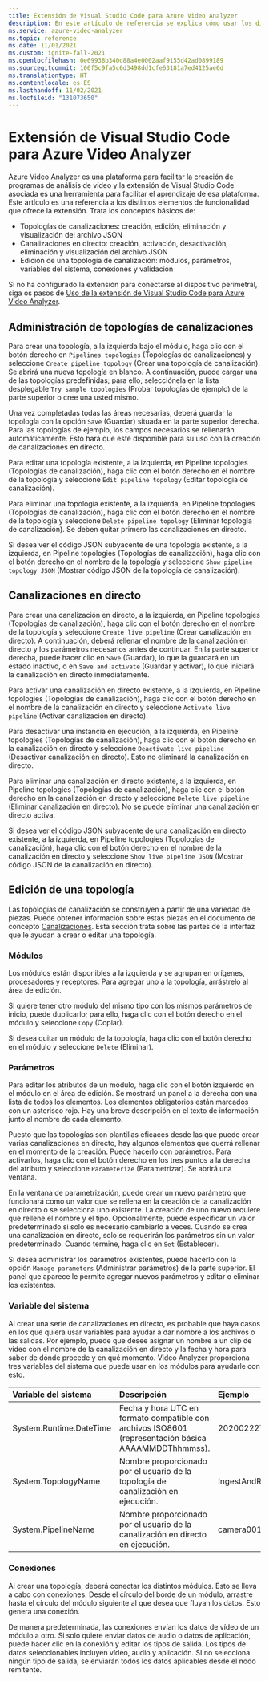 ```yaml
---
title: Extensión de Visual Studio Code para Azure Video Analyzer
description: En este artículo de referencia se explica cómo usar los distintos elementos de las funcionalidades en la extensión de Visual Studio Code para Azure Video Analyzer.
ms.service: azure-video-analyzer
ms.topic: reference
ms.date: 11/01/2021
ms.custom: ignite-fall-2021
ms.openlocfilehash: 0e69938b340d88a4e0002aaf9155d42ad0899189
ms.sourcegitcommit: 106f5c9fa5c6d3498dd1cfe63181a7ed4125ae6d
ms.translationtype: HT
ms.contentlocale: es-ES
ms.lasthandoff: 11/02/2021
ms.locfileid: "131073650"
---
```

# <a name="visual-studio-code-extension-for-azure-video-analyzer"></a>Extensión de Visual Studio Code para Azure Video Analyzer

Azure Video Analyzer es una plataforma para facilitar la creación de programas de análisis de vídeo y la extensión de Visual Studio Code asociada es una herramienta para facilitar el aprendizaje de esa plataforma.  Este artículo es una referencia a los distintos elementos de funcionalidad que ofrece la extensión.  Trata los conceptos básicos de:

* Topologías de canalizaciones: creación, edición, eliminación y visualización del archivo JSON
* Canalizaciones en directo: creación, activación, desactivación, eliminación y visualización del archivo JSON
* Edición de una topología de canalización: módulos, parámetros, variables del sistema, conexiones y validación

Si no ha configurado la extensión para conectarse al dispositivo perimetral, siga os pasos de [Uso de la extensión de Visual Studio Code para Azure Video Analyzer](./edge/use-visual-studio-code-extension.md).

## <a name="managing-pipelines-topology"></a>Administración de topologías de canalizaciones

Para crear una topología, a la izquierda bajo el módulo, haga clic con el botón derecho en `Pipelines topologies` (Topologías de canalizaciones) y seleccione `Create pipeline topology` (Crear una topología de canalización).  Se abrirá una nueva topología en blanco.  A continuación, puede cargar una de las topologías predefinidas; para ello, selecciónela en la lista desplegable `Try sample topologies` (Probar topologías de ejemplo) de la parte superior o cree una usted mismo.  

Una vez completadas todas las áreas necesarias, deberá guardar la topología con la opción `Save` (Guardar) situada en la parte superior derecha.  Para las topologías de ejemplo, los campos necesarios se rellenarán automáticamente.  Esto hará que esté disponible para su uso con la creación de canalizaciones en directo.

Para editar una topología existente, a la izquierda, en Pipeline topologies (Topologías de canalización), haga clic con el botón derecho en el nombre de la topología y seleccione `Edit pipeline topology` (Editar topología de canalización).

Para eliminar una topología existente, a la izquierda, en Pipeline topologies (Topologías de canalización), haga clic con el botón derecho en el nombre de la topología y seleccione `Delete pipeline topology` (Eliminar topología de canalización).  Se deben quitar primero las canalizaciones en directo.

Si desea ver el código JSON subyacente de una topología existente, a la izquierda, en Pipeline topologies (Topologías de canalización), haga clic con el botón derecho en el nombre de la topología y seleccione `Show pipeline topology JSON` (Mostrar código JSON de la topología de canalización).

## <a name="live-pipelines"></a>Canalizaciones en directo

Para crear una canalización en directo, a la izquierda, en Pipeline topologies (Topologías de canalización), haga clic con el botón derecho en el nombre de la topología y seleccione `Create live pipeline` (Crear canalización en directo).  A continuación, deberá rellenar el nombre de la canalización en directo y los parámetros necesarios antes de continuar.  En la parte superior derecha, puede hacer clic en `Save` (Guardar), lo que la guardará en un estado inactivo, o en `Save and activate` (Guardar y activar), lo que iniciará la canalización en directo inmediatamente. 

Para activar una canalización en directo existente, a la izquierda, en Pipeline topologies (Topologías de canalización), haga clic con el botón derecho en el nombre de la canalización en directo y seleccione `Activate live pipeline` (Activar canalización en directo).

Para desactivar una instancia en ejecución, a la izquierda, en Pipeline topologies (Topologías de canalización), haga clic con el botón derecho en la canalización en directo y seleccione `Deactivate live pipeline` (Desactivar canalización en directo).  Esto no eliminará la canalización en directo.

Para eliminar una canalización en directo existente, a la izquierda, en Pipeline topologies (Topologías de canalización), haga clic con el botón derecho en la canalización en directo y seleccione `Delete live pipeline` (Eliminar canalización en directo).  No se puede eliminar una canalización en directo activa.

Si desea ver el código JSON subyacente de una canalización en directo existente, a la izquierda, en Pipeline topologies (Topologías de canalización), haga clic con el botón derecho en el nombre de la canalización en directo y seleccione `Show live pipeline JSON` (Mostrar código JSON de la canalización en directo).

## <a name="editing-a-topology"></a>Edición de una topología 

Las topologías de canalización se construyen a partir de una variedad de piezas. Puede obtener información sobre estas piezas en el documento de concepto [Canalizaciones](pipeline.md). Esta sección trata sobre las partes de la interfaz que le ayudan a crear o editar una topología.

### <a name="modules"></a>Módulos

Los módulos están disponibles a la izquierda y se agrupan en orígenes, procesadores y receptores.  Para agregar uno a la topología, arrástrelo al área de edición.

Si quiere tener otro módulo del mismo tipo con los mismos parámetros de inicio, puede duplicarlo; para ello, haga clic con el botón derecho en el módulo y seleccione `Copy` (Copiar).

Si desea quitar un módulo de la topología, haga clic con el botón derecho en el módulo y seleccione `Delete` (Eliminar).

### <a name="parameters"></a>Parámetros

Para editar los atributos de un módulo, haga clic con el botón izquierdo en el módulo en el área de edición.  Se mostrará un panel a la derecha con una lista de todos los elementos.  Los elementos obligatorios están marcados con un asterisco rojo.  Hay una breve descripción en el texto de información junto al nombre de cada elemento.

Puesto que las topologías son plantillas eficaces desde las que puede crear varias canalizaciones en directo, hay algunos elementos que querrá rellenar en el momento de la creación.  Puede hacerlo con parámetros.  Para activarlos, haga clic con el botón derecho en los tres puntos a la derecha del atributo y seleccione `Parameterize` (Parametrizar).  Se abrirá una ventana.

En la ventana de parametrización, puede crear un nuevo parámetro que funcionará como un valor que se rellena en la creación de la canalización en directo o se selecciona uno existente.  La creación de uno nuevo requiere que rellene el nombre y el tipo.  Opcionalmente, puede especificar un valor predeterminado si solo es necesario cambiarlo a veces.  Cuando se crea una canalización en directo, solo se requerirán los parámetros sin un valor predeterminado.  Cuando termine, haga clic en `Set` (Establecer).

Si desea administrar los parámetros existentes, puede hacerlo con la opción `Manage parameters` (Administrar parámetros) de la parte superior.  El panel que aparece le permite agregar nuevos parámetros y editar o eliminar los existentes.

### <a name="system-variable"></a>Variable del sistema

Al crear una serie de canalizaciones en directo, es probable que haya casos en los que quiera usar variables para ayudar a dar nombre a los archivos o las salidas.  Por ejemplo, puede que desee asignar un nombre a un clip de vídeo con el nombre de la canalización en directo y la fecha y hora para saber de dónde procede y en qué momento.  Video Analyzer proporciona tres variables del sistema que puede usar en los módulos para ayudarle con esto.

| Variable del sistema        | Descripción                                                  | Ejemplo              |
| :--------------------- | :----------------------------------------------------------- | :------------------- |
| System.Runtime.DateTime        | Fecha y hora UTC en formato compatible con archivos ISO8601 (representación básica AAAAMMDDThhmmss). | 20200222T173200Z     |
| System.TopologyName    | Nombre proporcionado por el usuario de la topología de canalización en ejecución.          | IngestAndRecord      |
| System.PipelineName    | Nombre proporcionado por el usuario de la canalización en directo en ejecución.          | camera001            |

### <a name="connections"></a>Conexiones 

Al crear una topología, deberá conectar los distintos módulos.  Esto se lleva a cabo con conexiones.  Desde el círculo del borde de un módulo, arrastre hasta el círculo del módulo siguiente al que desea que fluyan los datos.  Esto genera una conexión.

De manera predeterminada, las conexiones envían los datos de vídeo de un módulo a otro. Si solo quiere enviar datos de audio o datos de aplicación, puede hacer clic en la conexión y editar los tipos de salida. Los tipos de datos seleccionables incluyen vídeo, audio y aplicación. SI no selecciona ningún tipo de salida, se enviarán todos los datos aplicables desde el nodo remitente.
